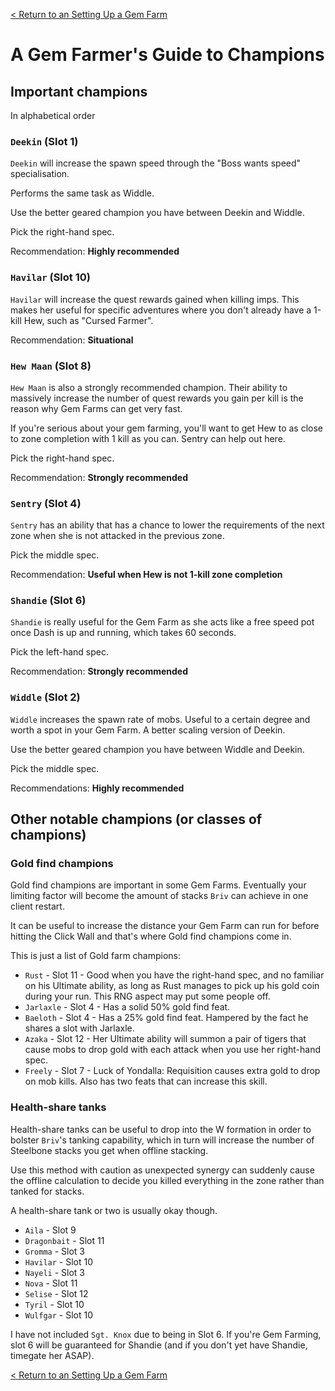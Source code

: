 [< Return to an Setting Up a Gem Farm](setting-up-a-gem-farm.md)

# A Gem Farmer's Guide to Champions
## Important champions
In alphabetical order

### `Deekin` (Slot 1)

`Deekin` will increase the spawn speed through the "Boss wants speed" specialisation. 

Performs the same task as Widdle.

Use the better geared champion you have between Deekin and Widdle.

Pick the right-hand spec.

Recommendation: **Highly recommended**

### `Havilar` (Slot 10)

`Havilar` will increase the quest rewards gained when killing imps. This makes her useful for specific adventures where you don't already have a 1-kill Hew, such as "Cursed Farmer".

Recommendation: **Situational**

### `Hew Maan` (Slot 8)

`Hew Maan` is also a strongly recommended champion. Their ability to massively increase the number of quest rewards you gain per kill is the reason why Gem Farms can get very fast.

If you're serious about your gem farming, you'll want to get Hew to as close to zone completion with 1 kill as you can. Sentry can help out here.

Pick the right-hand spec.

Recommendation: **Strongly recommended**

### `Sentry` (Slot 4)

`Sentry` has an ability that has a chance to lower the requirements of the next zone when she is not attacked in the previous zone.

Pick the middle spec.

Recommendation: **Useful when Hew is not 1-kill zone completion**

### `Shandie` (Slot 6)

`Shandie` is really useful for the Gem Farm as she acts like a free speed pot once Dash is up and running, which takes 60 seconds. 

Pick the left-hand spec.

Recommendation: **Strongly recommended**

### `Widdle` (Slot 2)

`Widdle` increases the spawn rate of mobs. Useful to a certain degree and worth a spot in your Gem Farm. A better scaling version of Deekin.

Use the better geared champion you have between Widdle and Deekin.

Pick the middle spec.

Recommendations: **Highly recommended**

## Other notable champions (or classes of champions)
### Gold find champions

Gold find champions are important in some Gem Farms. Eventually your limiting factor will become the amount of stacks `Briv` can achieve in one client restart. 

It can be useful to increase the distance your Gem Farm can run for before hitting the Click Wall and that's where Gold find champions come in.

This is just a list of Gold farm champions:

* `Rust` - Slot 11 - Good when you have the right-hand spec, and no familiar on his Ultimate ability, as long as Rust manages to pick up his gold coin during your run. This RNG aspect may put some people off.
* `Jarlaxle` - Slot 4 - Has a solid 50% gold find feat.
* `Baeloth` - Slot 4 - Has a 25% gold find feat. Hampered by the fact he shares a slot with Jarlaxle.
* `Azaka` - Slot 12 - Her Ultimate ability will summon a pair of tigers that cause mobs to drop gold with each attack when you use her right-hand spec. 
* `Freely` - Slot 7 - Luck of Yondalla: Requisition causes extra gold to drop on mob kills. Also has two feats that can increase this skill.

### Health-share tanks

Health-share tanks can be useful to drop into the W formation in order to bolster `Briv`'s tanking capability, which in turn will increase the number of Steelbone stacks you get when offline stacking. 

Use this method with caution as unexpected synergy can suddenly cause the offline calculation to decide you killed everything in the zone rather than tanked for stacks.

A health-share tank or two is usually okay though.

* `Aila` - Slot 9
* `Dragonbait` - Slot 11
* `Gromma` - Slot 3
* `Havilar` - Slot 10
* `Nayeli` - Slot 3
* `Nova` - Slot 11
* `Selise` - Slot 12
* `Tyril` - Slot 10
* `Wulfgar` - Slot 10

I have not included `Sgt. Knox` due to being in Slot 6. If you're Gem Farming, slot 6 will be guaranteed for Shandie (and if you don't yet have Shandie, timegate her ASAP).

[< Return to an Setting Up a Gem Farm](setting-up-a-gem-farm.md)